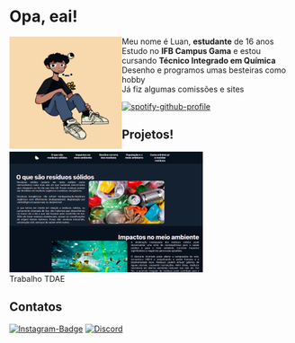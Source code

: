 <h1>Opa, eai!</h1>
<a href="https://luviniu-portfolio.vercel.app/"><img src="luvinius.png" width="200" height="200" align="left"></img></a>
<p> Meu nome é Luan, <b>estudante</b> de 16 anos
<br>Estudo no <b>IFB Campus Gama</b> e estou cursando <b>Técnico Integrado em Química</b>
<br>Desenho e programos umas besteiras como hobby
<br> Já fiz algumas comissões e sites</p>

[![spotify-github-profile](https://spotify-github-profile.vercel.app/api/view?uid=31bx5bqxkeaebxsc763nkyhssujq&cover_image=true&theme=natemoo-re&show_offline=false&background_color=000000&interchange=true&bar_color=453a6e&bar_color_cover=false)](https://github.com/kittinan/spotify-github-profile)
<h2>Projetos!</h2>
<div></div><a href="https://tdar-rs.vercel.app/"></p><img src="projeto.png" width="344" height="215" border-radius="20px"></img></a></div>
<div></div>Trabalho TDAE </div>

<h2>Contatos</h2>

[![Instagram-Badge](https://img.shields.io/badge/Instagram-E4405F.svg?style=for-the-badge&logo=Instagram&logoColor=white)](https://www.instagram.com/luviniu__/)
[![Discord](https://img.shields.io/badge/Discord-%235865F2.svg?style=for-the-badge&logo=discord&logoColor=white)](discord.png)
